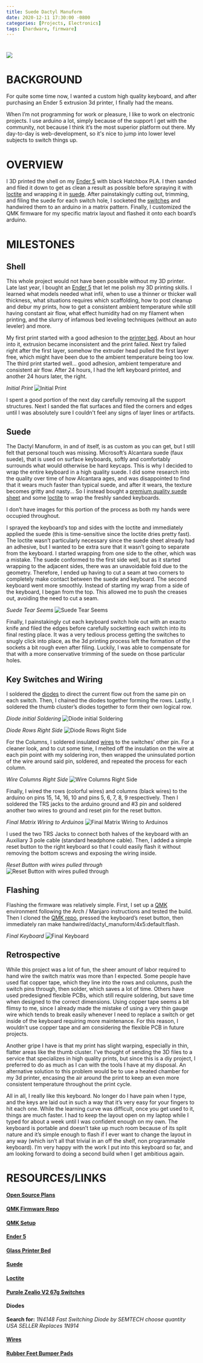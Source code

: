 ```yaml
---
title: Suede Dactyl Manuform
date: 2020-12-11 17:30:00 -0800
categories: [Projects, Electronics]
tags: [hardware, firmware]
---
```

# ![](/assets/img/posts/suede-dactyl-manuform/image2.jpg)

# BACKGROUND

For quite some time now, I wanted a custom high quality keyboard, and after purchasing an Ender 5 extrusion 3d printer, I finally had the means.

When I’m not programming for work or pleasure, I like to work on electronic projects. I use arduino a lot, simply because of the support I get with the community, not because I think it’s the most superior platform out there. My day-to-day is web-development, so it's nice to jump into lower level subjects to switch things up.

# OVERVIEW

I 3D printed the shell on my [Ender 5](#ender-5) with black Hatchbox PLA. I then sanded and filed it down to get as clean a result as possible before spraying it with [loctite](#loctite) and wrapping it in [suede](#suede-1). After painstakingly cutting out, trimming, and filing the suede for each switch hole, I socketed the [switches](#purple-zealio-v2-67g-switches) and handwired them to an arduino in a matrix pattern. Finally, I customized the QMK firmware for my specific matrix layout and flashed it onto each board’s arduino.

# MILESTONES

## Shell

This whole project would not have been possible without my 3D printer. Late last year, I bought an [Ender 5](#ender-5) that let me polish my 3D printing skills. I learned what models needed what infil, when to use a thinner or thicker wall thickness, what situations requires which scaffolding, how to post cleanup and debur my prints, how to get a consistent ambient temperature while still having constant air flow, what effect humidity had on my filament when printing, and the slurry of infamous bed leveling techniques (without an auto leveler) and more.

My first print started with a good adhesion to the [printer bed](#glass-printer-bed). About an hour into it, extrusion became inconsistent and the print failed. Next try failed right after the first layer, somehow the extruder head pulled the first layer free, which might have been due to the ambient temperature being too low. The third print started well... good adhesion, ambient temperature and consistent air flow. After 24 hours, I had the left keyboard printed, and another 24 hours later, the right.

_Initial Print_
![Initial Print](/assets/img/posts/suede-dactyl-manuform/image6.jpg)

I spent a good portion of the next day carefully removing all the support structures. Next I sanded the flat surfaces and filed the corners and edges until I was absolutely sure I couldn't feel any signs of layer lines or artifacts.

## Suede

The Dactyl Manuform, in and of itself, is as custom as you can get, but I still felt that personal touch was missing. Microsoft’s Alcantara suede (faux suede), that is used on surface keyboards, softly and comfortably surrounds what would otherwise be hard keycaps. This is why I decided to wrap the entire keyboard in a high quality suede. I did some research into the quality over time of how Alcantara ages, and was disappointed to find that it wears much faster than typical suede, and after it wears, the texture becomes gritty and nasty… So I instead bought a [premium quality suede sheet](#suede-1) and some [loctite](#loctite) to wrap the freshly sanded keyboards.

I don’t have images for this portion of the process as both my hands were occupied throughout.

I sprayed the keyboard’s top and sides with the loctite and immediately applied the suede (this is time-sensitive since the loctite dries pretty fast). The loctite wasn’t particularly necessary since the suede sheet already had an adhesive, but I wanted to be extra sure that it wasn’t going to separate from the keyboard. I started wrapping from one side to the other, which was a mistake. The suede conformed to the first side well, but as it started wrapping to the adjacent sides, there was an unavoidable fold due to the geometry. Therefore, I ended up having to cut a seam at two corners to completely make contact between the suede and keyboard. The second keyboard went more smoothly. Instead of starting my wrap from a side of the keyboard, I began from the top. This allowed me to push the creases out, avoiding the need to cut a seam.

_Suede Tear Seems_
![Suede Tear Seems](/assets/img/posts/suede-dactyl-manuform/image7.jpg)

Finally, I painstakingly cut each keyboard switch hole out with an exacto knife and filed the edges before carefully socketting each switch into its final resting place. It was a very tedious process getting the switches to snugly click into place, as the 3d printing process left the formation of the sockets a bit rough even after filing. Luckily, I was able to compensate for that with a more conservative trimming of the suede on those particular holes.

## Key Switches and Wiring

I soldered the [diodes](#diodes) to direct the current flow out from the same pin on each switch. Then, I chained the diodes together forming the rows. Lastly, I soldered the thumb cluster’s diodes together to form their own logical row.

_Diode initial Soldering_
![Diode initial Soldering](/assets/img/posts/suede-dactyl-manuform/image4.jpg)

_Diode Rows Right Side_
![Diode Rows Right Side](/assets/img/posts/suede-dactyl-manuform/image8.jpg)

For the Columns, I soldered insulated [wires](#wires) to the switches’ other pin. For a cleaner look, and to cut some time, I melted off the insulation on the wire at each pin point with my soldering iron, then wrapped the uninsulated portion of the wire around said pin, soldered, and repeated the process for each column.

_Wire Columns Right Side_
![Wire Columns Right Side](/assets/img/posts/suede-dactyl-manuform/image1.jpg)

Finally, I wired the rows (colorful wires) and columns (black wires) to the arduino on pins 15, 14, 16, 10 and pins 5, 6, 7, 8, 9 respectively. Then I soldered the TRS jacks to the arduino ground and #3 pin and soldered another two wires to ground and reset pin for the reset button.

_Final Matrix Wiring to Arduinos_
![Final Matrix Wiring to Arduinos](/assets/img/posts/suede-dactyl-manuform/image3.jpg)

I used the two TRS Jacks to connect both halves of the keyboard with an Auxiliary 3 pole cable (standard headphone cable). Then, I added a simple reset button to the right keyboard so that I could easily flash it without removing the bottom screws and exposing the wiring inside.

_Reset Button with wires pulled through_
![Reset Button with wires pulled through](/assets/img/posts/suede-dactyl-manuform/image9.jpg)

## Flashing

Flashing the firmware was relatively simple. First, I set up a [QMK](#qmk-setup) environment following the Arch / Manjaro instructions and tested the build. Then I cloned the [QMK repo](#qmk-firmware-repo), pressed the keyboard’s reset button, then immediately ran make handwired/dactyl_manuform/4x5:default:flash.

_Final Keyboard_
![Final Keyboard](/assets/img/posts/suede-dactyl-manuform/image2.jpg)

## Retrospective

While this project was a lot of fun, the sheer amount of labor required to hand wire the switch matrix was more than I expected. Some people have used flat copper tape, which they line into the rows and columns, push the switch pins through, then solder, which saves a lot of time. Others have used predesigned flexible PCBs, which still require soldering, but save time when designed to the correct dimensions. Using copper tape seems a bit flimsy to me, since I already made the mistake of using a very thin gauge wire which tends to break easily whenever I need to replace a switch or get inside of the keyboard requiring more maintenance. For this reason, I wouldn’t use copper tape and am considering the flexible PCB in future projects.

Another gripe I have is that my print has slight warping, especially in thin, flatter areas like the thumb cluster. I’ve thought of sending the 3D files to a service that specializes in high quality prints, but since this is a diy project, I preferred to do as much as I can with the tools I have at my disposal. An alternative solution to this problem would be to use a heated chamber for my 3d printer, encasing the air around the print to keep an even more consistent temperature throughout the print cycle.

All in all, I really like this keyboard. No longer do I have pain when I type, and the keys are laid out in such a way that it’s very easy for your fingers to hit each one. While the learning curve was difficult, once you get used to it, things are much faster. I had to keep the layout open on my laptop while I typed for about a week until I was confident enough on my own. The keyboard is portable and doesn’t take up much room because of its split nature and it’s simple enough to flash if I ever want to change the layout in any way (which isn’t all that trivial in an off the shelf, non programmable keyboard). I’m very happy with the work I put into this keyboard so far, and am looking forward to doing a second build when I get ambitious again.

# RESOURCES/LINKS

#### [Open Source Plans](https://github.com/abstracthat/dactyl-manuform)

#### [QMK Firmware Repo](https://github.com/tshort/qmk_firmware/tree/master/keyboards/dactyl-manuform)

#### [QMK Setup](https://beta.docs.qmk.fm/tutorial/newbs\_getting\_started)

#### [Ender 5](https://www.amazon.com/gp/product/B07X9R1TWS/ref=ppx\_yo\_dt\_b\_search\_asin\_title?ie=UTF8&psc=1)

#### [Glass Printer Bed](https://www.amazon.com/gp/product/B07FSM8DK9/ref=ppx\_yo\_dt\_b\_search\_asin\_title?ie=UTF8&psc=1)

#### [Suede](https://www.amazon.com/gp/product/B00CBJLNW2/ref=ppx\_yo\_dt\_b\_search\_asin\_title?ie=UTF8&psc=1)

#### [Loctite](https://www.amazon.com/gp/product/B0732SQRC7/ref=ppx\_yo\_dt\_b\_search\_asin\_title?ie=UTF8&psc=1)

#### [Purple Zealio V2 67g Switches](https://www.1upkeyboards.com/shop/switches/set-packs/zealio-v2-switch-packs/)

#### Diodes
**Search for:** *1N4148 Fast Switching Diode by SEMTECH choose quantity USA SELLER Replaces 1N914*

#### [Wires](https://www.amazon.com/gp/product/B07HFBRBQ3/ref=ppx\_yo\_dt\_b\_search\_asin\_title?ie=UTF8&psc=1)

#### [Rubber Feet Bumper Pads](https://www.amazon.com/gp/product/B07CNQC695/ref=ppx\_yo\_dt\_b\_search\_asin\_image?ie=UTF8&psc=1&fpw=alm)
